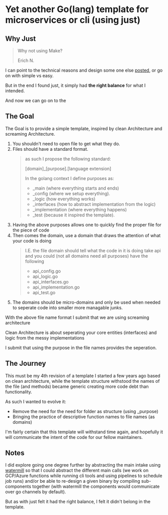 # Yet another Go(lang) template for microservices or cli (using just)

## Why Just

> Why not using Make?  
> 
> Erich N.

I can point to the technical reasons and design some one else [posted](https://github.com/casey/just), or go on with simple vs easy.

But in the end I found just, it simply had **the right balance** for what I intended.

And now we can go on to the 

##  The Goal

The Goal is to provide a simple template, inspired by clean Architecture and screaming Architecture.

1. You shouldn't need to open file to get what they do.
2. Files should have a standard format.   
    > as such I propose the following standard:  
    > 
    > [domain]_[purpose].[language extension]
    >
    > In the golang context I define purposes as:
    > - _main (where everything starts and ends)
    > - _config (where we setup everything).
    > - _logic (how everything works)
    > - _interfaces (how to abstract implementation from the logic) 
    > - _implementation (where everything happens)
    > - _test (because it inspired the template).
3. Having the above purposes allows one to quickly find the proper file for the piece of code 
4. Then comes the domain, use a domain that draws the attention of what your code is doing
    > I.E. the file domain should tell what the code in it is doing take api and you could (not all domains need all purposes) have the following
    > - api_config.go
    > - api_logic.go
    > - api_interfaces.go
    > - api_implementation.go
    > - api_test.go
5. The domains should be micro-domains and only be used when needed to seperate code into smaller more managable junks.

With the above file name format I submit that we are using screaming architecture

Clean Architecture is about seperating your core entities (interfaces) and logic from the messy implementations 

I submit that using the purpose in the file names provides the seperation.

## The Journey

This must be my 4th revision of a template I started a few years ago based on clean architecture, while the template structure withstood the names of the file (and methods) became generic creating more code debt than functionality.

As such I wanted to evolve it:
* Remove the need for the need for folder as structure (using _purpose)
* Bringing the practice of descriptive function names to file names (as domains) 

I'm fairly certain that this template will withstand time again, and hopefully it will communicate the intent of the code for our fellow maintainers.

## Notes

I did explore going one degree further by abstracting the main intake using [watermill](https://watermill.io/) so that I could abstract the different main calls (we work on GCP/Azure functions while running cli tools and using pipelines to schedule job runs) and/or be able to re-design a given binary by compiling sub-components together (with watermill the components would communicate over go channels by default). 

But as with just felt it had the right balance, I felt it didn't belong in the template. 
